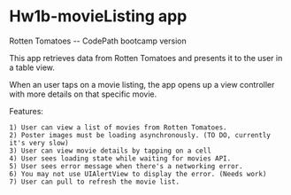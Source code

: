Hw1b-movieListing app
============

Rotten Tomatoes -- CodePath bootcamp version

This app retrieves data from Rotten Tomatoes and presents it to the user in a table view.

When an user taps on a movie listing, the app opens up a view controller with more details on that specific movie.

Features:

    1) User can view a list of movies from Rotten Tomatoes.  
    2) Poster images must be loading asynchronously. (TO DO, currently it's very slow)
    3) User can view movie details by tapping on a cell
    4) User sees loading state while waiting for movies API.
    5) User sees error message when there's a networking error.  
    6) You may not use UIAlertView to display the error. (Needs work)
    7) User can pull to refresh the movie list.
